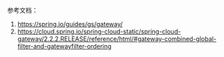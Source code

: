 参考文档：

1. https://spring.io/guides/gs/gateway/
2. https://cloud.spring.io/spring-cloud-static/spring-cloud-gateway/2.2.2.RELEASE/reference/html/#gateway-combined-global-filter-and-gatewayfilter-ordering